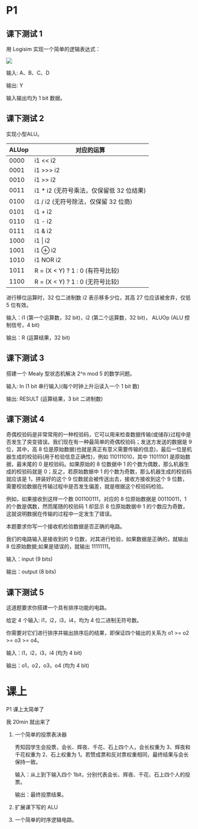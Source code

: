 # P1

## 课下测试 1

用 Logisim 实现一个简单的逻辑表达式：

![](http://latex.codecogs.com/svg.latex?Y=\overline{A}B+C+AD)

输入: A、B、C、D

输出: Y 

输入输出均为 1 bit 数据。

## 课下测试 2

实现小型ALU。

| ALUop | 对应的运算                               |
| ----- | ---------------------------------------- |
| 0000  | i1 << i2                                 |
| 0001  | i1 >>> i2                                |
| 0010  | i1 >> i2                                 |
| 0011  | i1 * i2 (无符号乘法，仅保留低 32 位结果) |
| 0100  | i1 / i2 (无符号除法，仅保留 32 位商)     |
| 0101  | i1 + i2                                  |
| 0110  | i1 - i2                                  |
| 0111  | i1 & i2                                  |
| 1000  | i1 \| i2                                 |
| 1001  | i1 ⊕ i2 |
| 1010 | i1 NOR i2 |
| 1011 | R = (X < Y) ? 1 : 0 (有符号比较) |
| 1100 | R = (X < Y) ? 1 : 0 (无符号比较) |

进行移位运算时，32 位二进制数 i2 表示移多少位，其高 27 位应该被舍弃，仅低 5 位有效。

输入：i1 (第一个运算数，32 bit)，i2 (第二个运算数，32 bit)， ALUOp (ALU 控制信号，4 bit)

输出：R (运算结果，32 bit)

## 课下测试 3

搭建一个 Mealy 型状态机解决 2^n mod 5 的数学问题。

输入: In (1 bit 串行输入)(每个时钟上升沿读入一个 1 bit 数)

输出: RESULT (运算结果，3 bit 二进制数)

## 课下测试 4

奇偶校验码是非常常用的一种校验码，它可以用来检查数据传输(或储存)过程中是否发生了突变错误。我们现在有一种最简单的奇偶校验码；发送方发送的数据是 9 位，其中，高 8 位是原始数据(也就是真正有意义需要传输的信息)，最后一位是机器生成的校验码(用于检验信息正确性)，例如 110111010，其中 11011101 是原始数据，最末尾的 0 是校验码。如果原始的 8 位数据中 1 的个数为偶数，那么机器生成的校验码就是 0；反之，若原始数据中 1 的个数为奇数，那么机器生成的校验码就应该是 1，拼装好的这个 9 位数就会被传送出去，接收方接收到这个 9 位数，需要校验数据在传输过程中是否发生偏差，就是根据这个校验码检验。

例如，如果接收到这样一个数 001100111，对应的 8 位原始数据是 00110011，1 的个数是偶数，然而尾随的校验码 1 却显示 8 位原始数据中 1 的个数应为奇数，这就说明数据在传输的过程中一定发生了错误。

本题要求你写一个接收机检验数据是否正确的电路。

我们的电路输入是接收到的 9 位数，对其进行检验，如果数据是正确的，就输出 8 位原始数据;如果是错误的，就输出 11111111。

输入：input (9 bits)

输出：output (8 bits)

## 课下测试 5

这道题要求你搭建一个具有排序功能的电路。

给定 4 个输入: i1，i2，i3，i4，均为 4 位二进制无符号数。

你需要对它们进行排序并输出排序后的结果，即保证四个输出的关系为 o1 >= o2 >= o3 >= o4。

输入：i1，i2，i3，i4 (均为 4 bit)

输出：o1，o2，o3，o4 (均为 4 bit)

# 课上

P1 课上太简单了

我 20min 就出来了

1. 一个简单的投票表决器

   秀知园学生会投票，会长、辉夜、千花、石上四个人，会长权重为 3、辉夜和千花权重为 2、石上权重为 1。若赞成票和反对票权重相同，最终结果与会长保持一致。

   输入：从上到下输入四个 1bit，分别代表会长、辉夜、千花、石上四个人的投票。

   输出：最终投票结果。

2. 扩展课下写的 ALU
3. 一个简单的时序逻辑电路。
